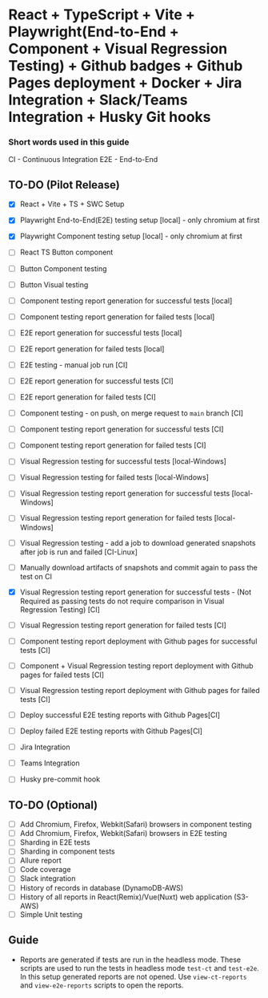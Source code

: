 # React + TypeScript + Vite + Playwright(End-to-End + Component + Visual Regression Testing) + Github badges + Github Pages deployment + Docker + Jira Integration + Slack/Teams Integration + Husky Git hooks

### Short words used in this guide

CI - Continuous Integration
E2E - End-to-End

## TO-DO (Pilot Release)

- [x] React + Vite + TS + SWC Setup
- [x] Playwright End-to-End(E2E) testing setup [local] - only chromium at first
- [x] Playwright Component testing setup [local] - only chromium at first

- [ ] React TS Button component
- [ ] Button Component testing
- [ ] Button Visual testing

- [ ] Component testing report generation for successful tests [local]
- [ ] Component testing report generation for failed tests [local]

- [ ] E2E report generation for successful tests [local]
- [ ] E2E report generation for failed tests [local]

- [ ] E2E testing - manual job run [CI]
- [ ] E2E report generation for successful tests [CI]
- [ ] E2E report generation for failed tests [CI]

- [ ] Component testing - on push, on merge request to `main` branch [CI]
- [ ] Component testing report generation for successful tests [CI]
- [ ] Component testing report generation for failed tests [CI]

- [ ] Visual Regression testing for successful tests [local-Windows]
- [ ] Visual Regression testing for failed tests [local-Windows]
- [ ] Visual Regression testing report generation for successful tests [local-Windows]
- [ ] Visual Regression testing report generation for failed tests [local-Windows]
- [ ] Visual Regression testing - add a job to download generated snapshots after job is run and failed [CI-Linux]
- [ ] Manually download artifacts of snapshots and commit again to pass the test on CI

- [x] Visual Regression testing report generation for successful tests - (Not Required as passing tests do not require comparison in Visual Regression Testing) [CI]
- [ ] Visual Regression testing report generation for failed tests [CI]

- [ ] Component testing report deployment with Github pages for successful tests [CI]
- [ ] Component + Visual Regression testing report deployment with Github pages for failed tests [CI]
- [ ] Visual Regression testing report deployment with Github pages for failed tests [CI]

- [ ] Deploy successful E2E testing reports with Github Pages[CI]
- [ ] Deploy failed E2E testing reports with Github Pages[CI]

- [ ] Jira Integration
- [ ] Teams Integration
- [ ] Husky pre-commit hook

## TO-DO (Optional)

- [ ] Add Chromium, Firefox, Webkit(Safari) browsers in component testing
- [ ] Add Chromium, Firefox, Webkit(Safari) browsers in E2E testing
- [ ] Sharding in E2E tests
- [ ] Sharding in component tests
- [ ] Allure report
- [ ] Code coverage
- [ ] Slack integration
- [ ] History of records in database (DynamoDB-AWS)
- [ ] History of all reports in React(Remix)/Vue(Nuxt) web application (S3-AWS)
- [ ] Simple Unit testing

## Guide

- Reports are generated if tests are run in the headless mode. These scripts are used to run the tests in headless mode `test-ct` and `test-e2e`. In this setup generated reports are not opened. Use `view-ct-reports` and `view-e2e-reports` scripts to open the reports.
